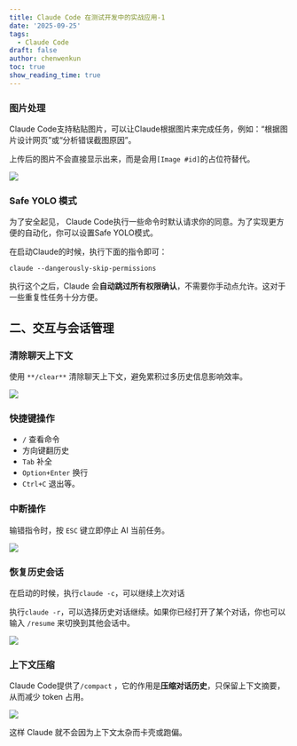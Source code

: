 ```yaml
---
title: Claude Code 在测试开发中的实战应用-1
date: '2025-09-25'
tags:
  - Claude Code
draft: false
author: chenwenkun
toc: true
show_reading_time: true
---
```

### **图片处理**

Claude Code支持粘贴图片，可以让Claude根据图片来完成任务，例如：“根据图片设计网页”或“分析错误截图原因”。

上传后的图片不会直接显示出来，而是会用`[Image #id]`的占位符替代。

![](https://pic2.zhimg.com/v2-90a582d7a9e9b608a3e269135c59927d_1440w.jpg)

### **Safe YOLO 模式**

为了安全起见， Claude Code执行一些命令时默认请求你的同意。为了实现更方便的自动化，你可以设置Safe YOLO模式。

在启动Claude的时候，执行下面的指令即可：

`claude --dangerously-skip-permissions`

执行这个之后，Claude 会**自动跳过所有权限确认**，不需要你手动点允许。这对于一些重复性任务十分方便。

## **二、交互与会话管理**

### **清除聊天上下文**

使用 `**/clear**` 清除聊天上下文，避免累积过多历史信息影响效率。

![](https://picx.zhimg.com/v2-b6fa580659c878dea09c2beed92d7aef_1440w.jpg)

### **快捷键操作**

- `/` 查看命令
- 方向键翻历史
- `Tab` 补全
- `Option+Enter` 换行
- `Ctrl+C` 退出等。
### **中断操作**

输错指令时，按 `ESC` 键立即停止 AI 当前任务。

![](https://picx.zhimg.com/v2-cf4d6b2ad270d90ee347d953a163b657_1440w.jpg)

### **恢复历史会话**

在启动的时候，执行`claude -c`，可以继续上次对话

执行`claude -r`，可以选择历史对话继续。如果你已经打开了某个对话，你也可以输入 `/resume` 来切换到其他会话中。

![](https://pica.zhimg.com/v2-1a0378318241d62a5a7517b064ff4d50_1440w.jpg)

### **上下文压缩**

Claude Code提供了`/compact` ，它的作用是**压缩对话历史**，只保留上下文摘要，从而减少 token 占用。

![](https://pica.zhimg.com/v2-1ef6384b697dcf63d8f888c8ec33bdb2_1440w.jpg)

这样 Claude 就不会因为上下文太杂而卡壳或跑偏。
